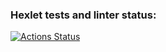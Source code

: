 ### Hexlet tests and linter status:
[![Actions Status](https://github.com/kharebovOleg/algorithms-project-69/actions/workflows/hexlet-check.yml/badge.svg)](https://github.com/kharebovOleg/algorithms-project-69/actions)